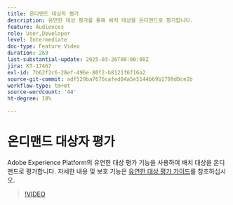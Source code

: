```yaml
---
title: 온디맨드 대상자 평가
description: 유연한 대상 평가를 통해 배치 대상을 온디맨드로 평가합니다.
feature: Audiences
role: User,Developer
level: Intermediate
doc-type: Feature Video
duration: 269
last-substantial-update: 2025-03-26T00:00:00Z
jira: KT-17467
exl-id: 7b62f2c6-28ef-496e-80f2-b8121f6f16a2
source-git-commit: adf529ba7676cafed04a5e5144b69b1789d0ce2b
workflow-type: tm+mt
source-wordcount: '44'
ht-degree: 18%

---
```


# 온디맨드 대상자 평가

Adobe Experience Platform의 유연한 대상 평가 기능을 사용하여 배치 대상을 온디맨드로 평가합니다. 자세한 내용 및 보호 기능은 [유연한 대상 평가 가이드](https://experienceleague.adobe.com/en/docs/experience-platform/segmentation/methods/flexible-audience-evaluation)를 참조하십시오.

>[!VIDEO](https://video.tv.adobe.com/v/3453640/?learn=on&enablevpops)
